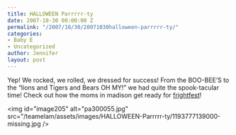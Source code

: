 ```yaml
---
title: HALLOWEEN Parrrrr-ty
date: 2007-10-30 00:00:00 Z
permalink: "/2007/10/30/20071030halloween-parrrrr-ty/"
categories:
- Baby E
- Uncategorized
author: Jennifer
layout: post
---
```


Yep! We rocked, we rolled, we dressed for success! From the BOO-BEE&#8217;S to the &#8220;lions and Tigers and Bears OH MY!&#8221; we had quite the spook-tacular time! Check out how the moms in madison get ready for [frightfest](http://www.flickr.com/photos/jenniferandJennifers_photos/sets/72157602806063000/ "frightfest")!

<img id="image205" alt="pa300055.jpg" src="/teamelam/assets/images/HALLOWEEN-Parrrrr-ty/1193777139000-missing.jpg />
